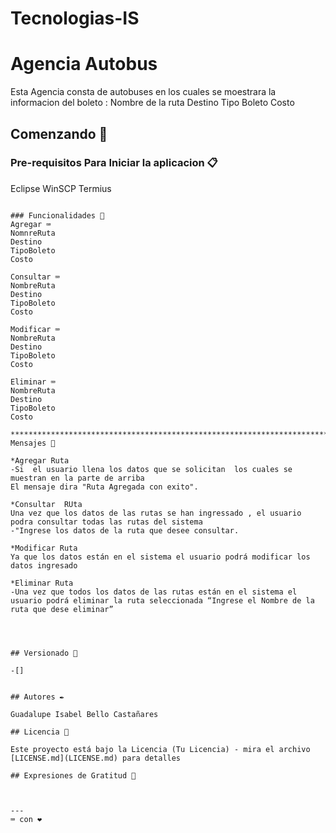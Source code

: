 # Tecnologias-IS
# Agencia Autobus

Esta Agencia consta de autobuses en los cuales se moestrara la informacion 
del  boleto :
Nombre de la ruta
Destino
Tipo Boleto
Costo

## Comenzando 🚀



### Pre-requisitos  Para Iniciar la aplicacion 📋
Eclipse
WinSCP
Termius


```

### Funcionalidades 🔧
Agregar ⌨️
NomnreRuta
Destino
TipoBoleto
Costo

Consultar ⌨️
NombreRuta
Destino
TipoBoleto
Costo

Modificar ⌨️
NombreRuta
Destino
TipoBoleto
Costo

Eliminar ⌨️
NombreRuta
Destino
TipoBoleto
Costo

**************************************************************************************************************************************
Mensajes 📖

*Agregar Ruta
-Si  el usuario llena los datos que se solicitan  los cuales se muestran en la parte de arriba
El mensaje dira "Ruta Agregada con exito".

*Consultar  RUta
Una vez que los datos de las rutas se han ingressado , el usuario podra consultar todas las rutas del sistema
-"Ingrese los datos de la ruta que desee consultar.

*Modificar Ruta
Ya que los datos están en el sistema el usuario podrá modificar los datos ingresado

*Eliminar Ruta
-Una vez que todos los datos de las rutas están en el sistema el usuario podrá eliminar la ruta seleccionada “Ingrese el Nombre de la ruta que dese eliminar”




## Versionado 📌

-[]


## Autores ✒️

Guadalupe Isabel Bello Castañares

## Licencia 📄

Este proyecto está bajo la Licencia (Tu Licencia) - mira el archivo [LICENSE.md](LICENSE.md) para detalles

## Expresiones de Gratitud 🎁



---
⌨️ con ❤️ 
